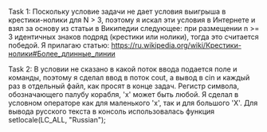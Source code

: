Task 1:
Поскольку условие задачи не дает условия выигрыша в крестики-нолики для N > 3, поэтому я искал эти условия в Интернете и взял за основу из статьи в Википедии следующее: при размещении n >= 3 идентичных знаков подряд (крестики или нолики), тогда это считается победой.
Я прилагаю статью: https://ru.wikipedia.org/wiki/Крестики-нолики#Более_длинные_линии

Task 2:
В условии не сказано в какой поток ввода подается поле и команды, поэтому я сделал ввод в поток cout, а вывод в cin и каждый раз в отдельный файл, как просят в конце задач. Регистр символа, обозначающего палубу корабля, 'x' может быть любой. Я сделал в условном операторе как для маленького 'x', так и для большого 'X'.
Для вывода русского текста в консоль использовалась функция setlocale(LC_ALL, "Russian");
